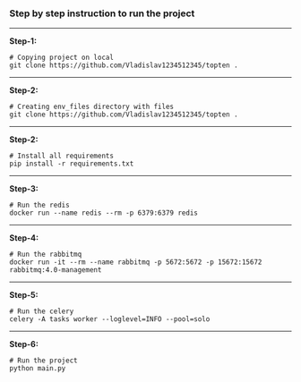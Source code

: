 ### Step by step instruction to run the project

***

**Step-1:**
```shell
# Copying project on local
git clone https://github.com/Vladislav1234512345/topten .
```

***

**Step-2:**
```shell
# Creating env_files directory with files
git clone https://github.com/Vladislav1234512345/topten .
```

***

**Step-2:**
```shell
# Install all requirements
pip install -r requirements.txt
```

***

**Step-3:**
```shell
# Run the redis
docker run --name redis --rm -p 6379:6379 redis
```

***

**Step-4:**
```shell
# Run the rabbitmq
docker run -it --rm --name rabbitmq -p 5672:5672 -p 15672:15672 rabbitmq:4.0-management
```

***

**Step-5:**
```shell
# Run the celery
celery -A tasks worker --loglevel=INFO --pool=solo
```

***

**Step-6:**
```shell
# Run the project
python main.py
```
